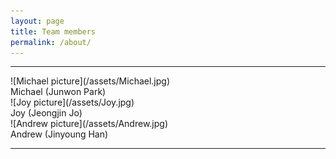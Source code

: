 ```yaml
---
layout: page
title: Team members
permalink: /about/
---
```



<hr/>
![Michael picture](/assets/Michael.jpg)
<br />
Michael (Junwon Park) <br />
![Joy picture](/assets/Joy.jpg)
<br />
Joy (Jeongjin Jo) <br />
![Andrew picture](/assets/Andrew.jpg)
<br />
Andrew (Jinyoung Han)<br />
<hr/>